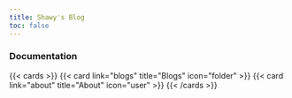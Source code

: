 ```yaml
---
title: Shawy's Blog
toc: false
---
```


### Documentation


{{< cards >}}
  {{< card link="blogs" title="Blogs" icon="folder" >}}
  {{< card link="about" title="About" icon="user" >}}
{{< /cards >}}
